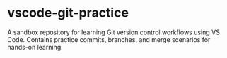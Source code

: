 # vscode-git-practice
A sandbox repository for learning Git version control workflows using VS Code. Contains practice commits, branches, and merge scenarios for hands-on learning.
